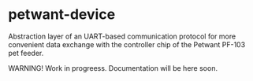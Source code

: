 # petwant-device
Abstraction layer of an UART-based communication protocol for more convenient data exchange with the controller chip of the Petwant PF-103 pet feeder.

WARNING! Work in progreess. Documentation will be here soon.

